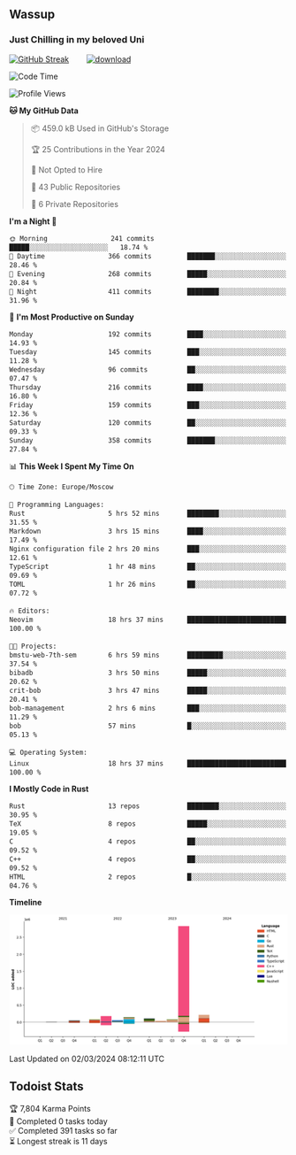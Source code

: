 ## Wassup 
### Just Chilling in my beloved Uni 

<!--
-->

[![GitHub Streak](http://github-readme-streak-stats.herokuapp.com?user=archeoss&theme=shades-of-purple&hide_border=true&date_format=j%20M%5B%20Y%5D)](https://git.io/streak-stats)&nbsp;&nbsp;&nbsp;&nbsp;&nbsp;&nbsp;&nbsp;&nbsp;[![download](https://user-images.githubusercontent.com/68448737/147796309-d8b65b1d-4dde-40d9-b03a-2b42aaa6cd43.jpeg)
](http://bmstu.ru/)

<!--START_SECTION:waka-->
![Code Time](http://img.shields.io/badge/Code%20Time-2%2C550%20hrs%2020%20mins-blue)

![Profile Views](http://img.shields.io/badge/Profile%20Views-1-blue)

**🐱 My GitHub Data** 

> 📦 459.0 kB Used in GitHub's Storage 
 > 
> 🏆 25 Contributions in the Year 2024
 > 
> 🚫 Not Opted to Hire
 > 
> 📜 43 Public Repositories 
 > 
> 🔑 6 Private Repositories 
 > 
**I'm a Night 🦉** 

```text
🌞 Morning                241 commits         █████░░░░░░░░░░░░░░░░░░░░   18.74 % 
🌆 Daytime                366 commits         ███████░░░░░░░░░░░░░░░░░░   28.46 % 
🌃 Evening                268 commits         █████░░░░░░░░░░░░░░░░░░░░   20.84 % 
🌙 Night                  411 commits         ████████░░░░░░░░░░░░░░░░░   31.96 % 
```
📅 **I'm Most Productive on Sunday** 

```text
Monday                   192 commits         ████░░░░░░░░░░░░░░░░░░░░░   14.93 % 
Tuesday                  145 commits         ███░░░░░░░░░░░░░░░░░░░░░░   11.28 % 
Wednesday                96 commits          ██░░░░░░░░░░░░░░░░░░░░░░░   07.47 % 
Thursday                 216 commits         ████░░░░░░░░░░░░░░░░░░░░░   16.80 % 
Friday                   159 commits         ███░░░░░░░░░░░░░░░░░░░░░░   12.36 % 
Saturday                 120 commits         ██░░░░░░░░░░░░░░░░░░░░░░░   09.33 % 
Sunday                   358 commits         ███████░░░░░░░░░░░░░░░░░░   27.84 % 
```


📊 **This Week I Spent My Time On** 

```text
🕑︎ Time Zone: Europe/Moscow

💬 Programming Languages: 
Rust                     5 hrs 52 mins       ████████░░░░░░░░░░░░░░░░░   31.55 % 
Markdown                 3 hrs 15 mins       ████░░░░░░░░░░░░░░░░░░░░░   17.49 % 
Nginx configuration file 2 hrs 20 mins       ███░░░░░░░░░░░░░░░░░░░░░░   12.61 % 
TypeScript               1 hr 48 mins        ██░░░░░░░░░░░░░░░░░░░░░░░   09.69 % 
TOML                     1 hr 26 mins        ██░░░░░░░░░░░░░░░░░░░░░░░   07.72 % 

🔥 Editors: 
Neovim                   18 hrs 37 mins      █████████████████████████   100.00 % 

🐱‍💻 Projects: 
bmstu-web-7th-sem        6 hrs 59 mins       █████████░░░░░░░░░░░░░░░░   37.54 % 
bibadb                   3 hrs 50 mins       █████░░░░░░░░░░░░░░░░░░░░   20.62 % 
crit-bob                 3 hrs 47 mins       █████░░░░░░░░░░░░░░░░░░░░   20.41 % 
bob-management           2 hrs 6 mins        ███░░░░░░░░░░░░░░░░░░░░░░   11.29 % 
bob                      57 mins             █░░░░░░░░░░░░░░░░░░░░░░░░   05.13 % 

💻 Operating System: 
Linux                    18 hrs 37 mins      █████████████████████████   100.00 % 
```

**I Mostly Code in Rust** 

```text
Rust                     13 repos            ████████░░░░░░░░░░░░░░░░░   30.95 % 
TeX                      8 repos             █████░░░░░░░░░░░░░░░░░░░░   19.05 % 
C                        4 repos             ██░░░░░░░░░░░░░░░░░░░░░░░   09.52 % 
C++                      4 repos             ██░░░░░░░░░░░░░░░░░░░░░░░   09.52 % 
HTML                     2 repos             █░░░░░░░░░░░░░░░░░░░░░░░░   04.76 % 
```



**Timeline**

![Lines of Code chart](https://raw.githubusercontent.com/archeoss/archeoss/master/assets/bar_graph.png)


 Last Updated on 02/03/2024 08:12:11 UTC
<!--END_SECTION:waka-->

## Todoist Stats

<!-- TODO-IST:START -->
🏆  7,804 Karma Points           
🌸  Completed 0 tasks today           
✅  Completed 391 tasks so far           
⏳  Longest streak is 11 days
<!-- TODO-IST:END -->

